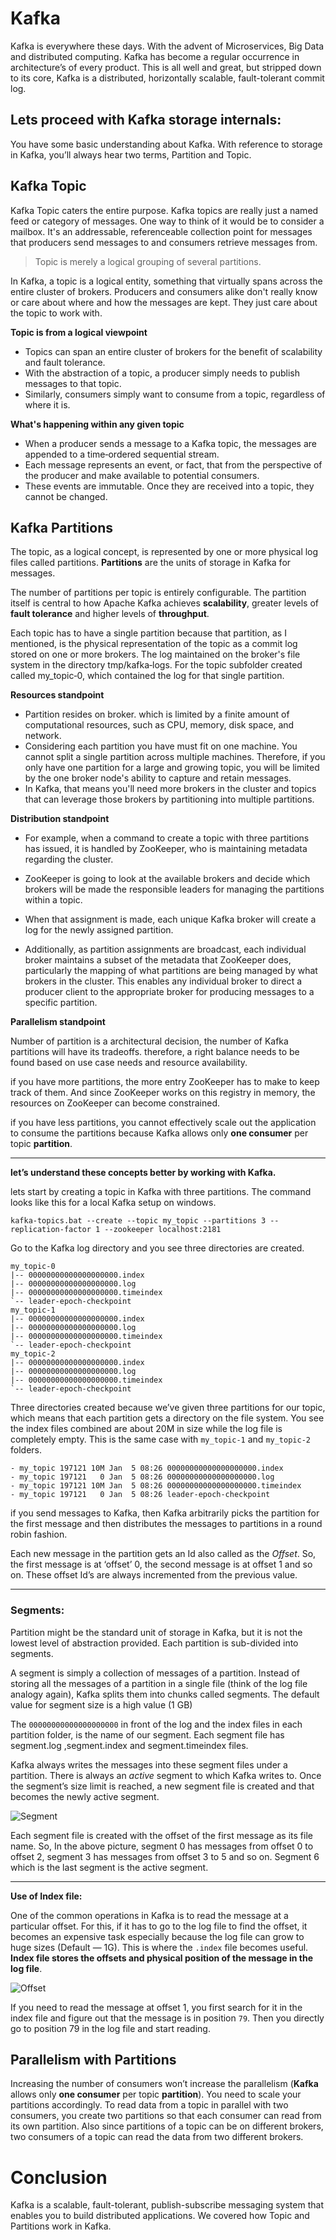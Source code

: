 # Kafka
Kafka is everywhere these days. With the advent of Microservices, Big Data and distributed computing. Kafka has become a regular occurrence in architecture’s of every product. This is all well and great, but stripped down to its core, Kafka is a distributed, horizontally scalable, fault-tolerant commit log.

## Lets proceed with Kafka storage internals:
You have some basic understanding about Kafka. With reference to storage in Kafka, you’ll always hear two terms, Partition and Topic.

 ## Kafka Topic
 Kafka Topic caters the entire purpose. Kafka topics are really just a named feed or category of messages. One way to think of it would be to consider a mailbox. It's an addressable, referenceable collection point for messages that producers send messages to and consumers retrieve messages from. 

> Topic is merely a logical grouping of several partitions.

In Kafka, a topic is a logical entity, something that virtually spans across the entire cluster of brokers. Producers and consumers alike don't really know or care about where and how the messages are kept. They just care about the topic to work with.

 **Topic is from a logical viewpoint**

 - Topics can span an entire cluster of brokers for the benefit of
   scalability and fault tolerance.
 - With the abstraction of a topic, a producer simply needs to publish
   messages to that topic.
 - Similarly, consumers simply want to consume from a topic, regardless
   of where it is.

**What's happening within any given topic**

 - When a producer sends a message to a Kafka topic, the messages are appended to a time‑ordered sequential stream.
 - Each message represents an event, or fact, that from the perspective of the producer and make available to potential consumers.
 - These events are immutable. Once they are received into a topic, they cannot be changed.

## Kafka Partitions

The topic, as a logical concept, is represented by one or more physical log files called partitions. **Partitions** are the units of storage in Kafka for messages.

The number of partitions per topic is entirely configurable. The partition itself is central to how Apache Kafka achieves **scalability**, greater levels of **fault tolerance** and higher levels of **throughput**.

Each topic has to have a single partition because that partition, as I mentioned, is the physical representation of the topic as a commit log stored on one or more brokers. The log maintained on the broker's file system in the directory tmp/kafka‑logs. For the topic subfolder created called my_topic‑0, which contained the log for that single partition.

**Resources standpoint**

 - Partition resides on broker. which is limited by a finite amount of
   computational resources, such as CPU, memory, disk space, and
   network.
 - Considering each partition you have must fit on one machine. You
   cannot split a single partition across multiple machines. Therefore,
   if you only have one partition for a large and growing topic, you
   will be limited by the one broker node's ability to capture and
   retain messages.
 - In Kafka, that means you'll need more brokers in the cluster and
   topics that can leverage those brokers by partitioning into multiple
   partitions.

**Distribution standpoint**

 - For example, when a command to create a topic with three partitions
   has issued, it is handled by ZooKeeper, who is maintaining metadata
   regarding the cluster.

 - ZooKeeper is going to look at the available brokers and
   decide which brokers will be made the responsible leaders for
   managing the partitions within a topic.

 - When that assignment is made, each unique Kafka broker will create a
   log for the newly assigned partition.

 - Additionally, as partition assignments are broadcast, each individual
   broker maintains a subset of the metadata that ZooKeeper does,
   particularly the mapping of what partitions are being managed by what
   brokers in the cluster. This enables any individual broker to direct
   a producer client to the appropriate broker for producing messages to
   a specific partition.

**Parallelism standpoint**

Number of partition is a architectural decision, the number of Kafka partitions will have its tradeoffs. therefore, a right balance needs to be found based on use case needs and resource availability.

if you have more partitions,  the more entry ZooKeeper has to make to keep track of them. And since ZooKeeper works on this registry in memory, the resources on ZooKeeper can become constrained.

if you have less partitions, you cannot effectively scale out the application to consume the partitions because Kafka allows only **one consumer** per topic **partition**.


------------
**let’s understand these concepts better by working with Kafka.**

lets start by creating a topic in Kafka with three partitions. The command looks like this for a local Kafka setup on windows.

```shell
kafka-topics.bat --create --topic my_topic --partitions 3 --replication-factor 1 --zookeeper localhost:2181
```
 
 Go to the Kafka log directory and you see three directories are created.
 
    my_topic-0
    |-- 00000000000000000000.index
    |-- 00000000000000000000.log
    |-- 00000000000000000000.timeindex
    `-- leader-epoch-checkpoint
    my_topic-1
    |-- 00000000000000000000.index
    |-- 00000000000000000000.log
    |-- 00000000000000000000.timeindex
    `-- leader-epoch-checkpoint
    my_topic-2
    |-- 00000000000000000000.index
    |-- 00000000000000000000.log
    |-- 00000000000000000000.timeindex
    `-- leader-epoch-checkpoint

Three directories created because we’ve given three partitions for our topic, which means that each partition gets a directory on the file system. You see the index files combined are about 20M in size while the log file is completely empty. This is the same case with `my_topic-1` and `my_topic-2` folders.

    - my_topic 197121 10M Jan  5 08:26 00000000000000000000.index
    - my_topic 197121   0 Jan  5 08:26 00000000000000000000.log
    - my_topic 197121 10M Jan  5 08:26 00000000000000000000.timeindex
    - my_topic 197121   0 Jan  5 08:26 leader-epoch-checkpoint

if you send messages to Kafka, then Kafka arbitrarily picks the partition for the first message and then distributes the messages to partitions in a round robin fashion.

Each new message in the partition gets an Id also called as the _Offset_. So, the first message is at ‘offset’ 0, the second message is at offset 1 and so on. These offset Id’s are always incremented from the previous value.


------------

### Segments:
Partition might be the standard unit of storage in Kafka, but it is not the lowest level of abstraction provided. Each partition is sub-divided into segments.

A segment is simply a collection of messages of a partition. Instead of storing all the messages of a partition in a single file (think of the log file analogy again), Kafka splits them into chunks called segments. The default value for segment size is a high value (1 GB)

The `00000000000000000000` in front of the log and the index files in each partition folder, is the name of our segment. Each segment file has segment.log ,segment.index and segment.timeindex  files.

Kafka always writes the messages into these segment files under a partition. There is always an _active_ segment to which Kafka writes to. Once the segment’s size limit is reached, a new segment file is created and that becomes the newly active segment.


![Segment](https://github.com/gurditsingh/blog/blob/gh-pages/_screenshots/segment.png?raw=true)

Each segment file is created with the offset of the first message as its file name. So, In the above picture, segment 0 has messages from offset 0 to offset 2, segment 3 has messages from offset 3 to 5 and so on. Segment 6 which is the last segment is the active segment.


------------



**Use of Index file:**

One of the common operations in Kafka is to read the message at a particular offset. For this, if it has to go to the log file to find the offset, it becomes an expensive task especially because the log file can grow to huge sizes (Default — 1G). This is where the `.index` file becomes useful. **Index file stores the offsets and physical position of the message in the log file**.

![Offset](https://github.com/gurditsingh/blog/blob/gh-pages/_screenshots/offset.png?raw=true)

If you need to read the message at offset 1, you first search for it in the index file and figure out that the message is in position `79`. Then you directly go to position 79 in the log file and start reading.

## Parallelism with Partitions

Increasing the number of consumers won’t increase the parallelism (**Kafka** allows only **one consumer** per topic **partition**). You need to scale your partitions accordingly. To read data from a topic in parallel with two consumers, you create two partitions so that each consumer can read from its own partition. Also since partitions of a topic can be on different brokers, two consumers of a topic can read the data from two different brokers.

# Conclusion

Kafka is a scalable, fault-tolerant, publish-subscribe messaging system that enables you to build distributed applications. We covered how Topic and Partitions work in Kafka.
<!--stackedit_data:
eyJoaXN0b3J5IjpbMTE2ODQ5ODIwMiw3NTIyNDk3MTUsLTI4OD
QwNjQ4NywxNjE3NDk1NzQ0LDM2MjYxOTQ4MSwxNjI0MzQzMDQw
LDIwMzU4MjE1MzQsLTEyOTgxMTIzMTQsLTQ0NTIzMDczMCwtOT
Y5OTU5MzYsLTE2NjA1NDkzNjksLTE2MzQ3NTM3MTUsMTE4NTU3
NzA3MCwtMjA1NDQ4NjY4MSwtNDcwNDUyNjA4LDY1MDg5ODE4LC
0yMDg4NzQ2NjEyLC0yMDg4NzQ2NjEyLC0xMTcxOTI4NDUsOTMz
MzA5Nzg3XX0=
-->